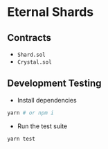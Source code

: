 # Eternal Shards

## Contracts

- `Shard.sol`
- `Crystal.sol`

## Development Testing

- Install dependencies

```bash
yarn # or npm i
```

- Run the test suite

```bash
yarn test
```
